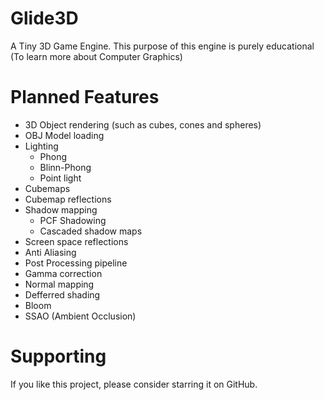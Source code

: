 # Glide3D
A Tiny 3D Game Engine. This purpose of this engine is purely educational (To learn more about Computer Graphics)

# Planned Features
- 3D Object rendering (such as cubes, cones and spheres) 
- OBJ Model loading
- Lighting
  - Phong
  - Blinn-Phong
  - Point light
- Cubemaps
- Cubemap reflections
- Shadow mapping
  - PCF Shadowing
  - Cascaded shadow maps
- Screen space reflections
- Anti Aliasing 
- Post Processing pipeline
- Gamma correction
- Normal mapping 
- Defferred shading
- Bloom
- SSAO (Ambient Occlusion)

# Supporting
If you like this project, please consider starring it on GitHub.
